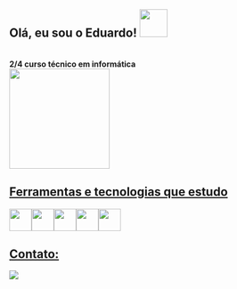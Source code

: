 <h2> Olá, eu sou o Eduardo! <img src="https://media.giphy.com/media/mGcNjsfWAjY5AEZNw6/giphy.gif" width="50"></h2>
<br>
<b> 2/4 curso técnico em informática </b>
<br>

<div>
  <a href="https://github.com/EduardoSBM">
  <img height="180em" src="https://github-readme-stats.vercel.app/api/top-langs/?username=EduardoSBM&layout=compact&theme=dracula&show_icons=true" />
</div>

## Ferramentas e tecnologias que estudo

<img src="https://cdn.jsdelivr.net/gh/devicons/devicon/icons/html5/html5-original.svg" width="40" height="40" /><img src="https://cdn.jsdelivr.net/gh/devicons/devicon/icons/css3/css3-original.svg" width="40" height="40" /><img src="https://cdn.jsdelivr.net/gh/devicons/devicon/icons/javascript/javascript-original.svg" width="40" height="40" /><img src="https://cdn.jsdelivr.net/gh/devicons/devicon/icons/python/python-original.svg" width="40" height="40"/><img src="https://cdn.jsdelivr.net/gh/devicons/devicon/icons/c++/c++-original.svg" width="40" height="40"/>

## Contato:

<div>
  <a href="https://instagram.com/1eduardosamuel_/" target="_blank"><img loading="lazy" src="https://img.shields.io/badge/-Instagram-%23E4405F?style=for-the-badge&logo=instagram&logoColor=white" target="_blank"></a>
  
</div>
 

